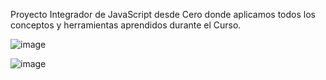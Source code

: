 Proyecto Integrador de JavaScript desde Cero donde aplicamos todos los conceptos y herramientas aprendidos durante el Curso.

![image](https://github.com/user-attachments/assets/2bd2733c-fd2d-4674-b517-5b52236d4f2a)

![image](https://github.com/user-attachments/assets/f2b33745-b257-42ba-99ac-fc00921bfa48)





